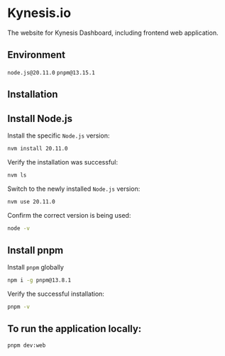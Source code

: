# Kynesis.io

The website for Kynesis Dashboard, including frontend web application.

## Environment

`node.js@20.11.0`
`pnpm@13.15.1`

## Installation

## Install Node.js

Install the specific `Node.js` version:

```bash
nvm install 20.11.0
```

Verify the installation was successful:

```bash
nvm ls
```

Switch to the newly installed `Node.js` version:

```bash
nvm use 20.11.0
```

Confirm the correct version is being used:

```bash
node -v
```

## Install pnpm

Install `pnpm` globally

```bash
npm i -g pnpm@13.8.1
```

Verify the successful installation:

```bash
pnpm -v
```

## To run the application locally:

```bash
pnpm dev:web
```

